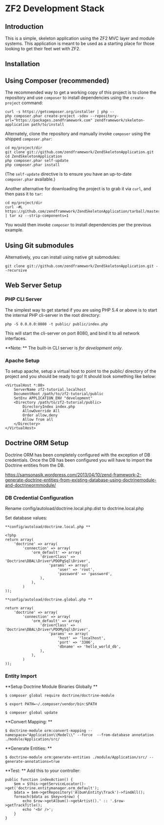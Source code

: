 ZF2 Development Stack
=====================

Introduction
------------
This is a simple, skeleton application using the ZF2 MVC layer and module
systems. This application is meant to be used as a starting place for those
looking to get their feet wet with ZF2.

Installation
------------

Using Composer (recommended)
----------------------------
The recommended way to get a working copy of this project is to clone the repository
and use `composer` to install dependencies using the `create-project` command:

    curl -s https://getcomposer.org/installer | php --
    php composer.phar create-project -sdev --repository-url="https://packages.zendframework.com" zendframework/skeleton-application path/to/install

Alternately, clone the repository and manually invoke `composer` using the shipped
`composer.phar`:

    cd my/project/dir
    git clone git://github.com/zendframework/ZendSkeletonApplication.git
    cd ZendSkeletonApplication
    php composer.phar self-update
    php composer.phar install

(The `self-update` directive is to ensure you have an up-to-date `composer.phar`
available.)

Another alternative for downloading the project is to grab it via `curl`, and
then pass it to `tar`:

    cd my/project/dir
    curl -#L https://github.com/zendframework/ZendSkeletonApplication/tarball/master | tar xz --strip-components=1

You would then invoke `composer` to install dependencies per the previous
example.

Using Git submodules
--------------------
Alternatively, you can install using native git submodules:

    git clone git://github.com/zendframework/ZendSkeletonApplication.git --recursive

Web Server Setup
----------------

### PHP CLI Server

The simplest way to get started if you are using PHP 5.4 or above is to start the internal PHP cli-server in the root directory:

    php -S 0.0.0.0:8080 -t public/ public/index.php

This will start the cli-server on port 8080, and bind it to all network
interfaces.

**Note: ** The built-in CLI server is *for development only*.

### Apache Setup

To setup apache, setup a virtual host to point to the public/ directory of the
project and you should be ready to go! It should look something like below:

    <VirtualHost *:80>
        ServerName zf2-tutorial.localhost
        DocumentRoot /path/to/zf2-tutorial/public
        SetEnv APPLICATION_ENV "development"
        <Directory /path/to/zf2-tutorial/public>
            DirectoryIndex index.php
            AllowOverride All
            Order allow,deny
            Allow from all
        </Directory>
    </VirtualHost>

Doctrine ORM Setup
------------------

Doctrine ORM has been completely configured with the exception of DB credentials. Once the DB has been configured you will have to import the 
Doctrine entities from the DB.

https://samsonasik.wordpress.com/2013/04/10/zend-framework-2-generate-doctrine-entities-from-existing-database-using-doctrinemodule-and-doctrineormmodule/  

### DB Credential Configuration

Rename config/autoload/doctrine.local.php.dist to doctrine.local.php

Set database values: 

    **config/autoload/doctrine.local.php **

    <?php
    return array(
        'doctrine' => array(
            'connection' => array(
                'orm_default' => array(
                    'driverClass' => 'Doctrine\DBAL\Driver\PDOPgSql\Driver',
                        'params' => array(
                            'user' => 'root',
                            'password' => 'password',
                    ),
                ),
            )
    ));

    **config/autoload/doctrine.global.php **

    return array(
        'doctrine' => array(
            'connection' => array(
                'orm_default' => array(
                    'driverClass' => 'Doctrine\DBAL\Driver\PDOMySql\Driver',
                        'params' => array(
                            'host' => 'localhost',
                            'port' => '3306',
                            'dbname' => 'hello_world_db',
                    ),
                ),
            )
    ));

### Entity Import

**Setup Doctrine Module Binaries Globally **
 
    $ composer global require doctrine/doctrine-module

    $ export PATH=~/.composer/vendor/bin:$PATH

    $ composer global update

**Convert Mapping: **
    
    $ doctrine-module orm:convert-mapping --namespace="Application\\Model\\" --force  --from-database annotation ./module/Application/src/

**Generate Entities: **
    
    $ doctrine-module orm:generate-entities ./module/Application/src/ --generate-annotations=true

**Test: ** Add this to your controller:

    public function indexAction() {
        $em = $this->getServiceLocator()->get('doctrine.entitymanager.orm_default');
        $data = $em->getRepository('Album\Entity\Track')->findAll();
        foreach($data as $key=>$row) {
            echo $row->getAlbum()->getArtist().' :: '.$row->getTrackTitle();
            echo '<br />';
        }
    }
